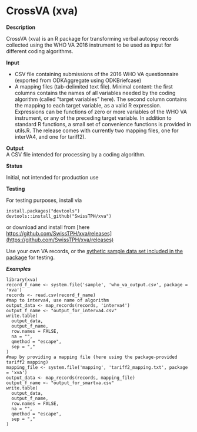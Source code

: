 # CrossVA (xva)

**Description** 	

CrossVA (xva) is an R package for transforming verbal autopsy records collected using the WHO VA 2016 instrument to be used as input for different coding algorithms. 

**Input**		
- CSV file containing submissions of the 2016 WHO VA questionnaire (exported from ODKAggregate using ODKBriefcase)
- A mapping files (tab-delimited text file). Minimal content: the first columns contains the names of all variables needed by the coding algorithm (called "target variables" here). The second column contains the mapping to each target variable, as a valid R expression. Expressions can be functions of zero or more variables of the WHO VA instrument, or any of the preceding target variable. In addition to standard R functions, a small set of convenience functions is provided in utils.R. The release comes with currently two mapping files, one for interVA4, and one for tariff2).

**Output**		
A CSV file intended for processing by a coding algorithm.


**Status**		

Initial, not intended for production use

**Testing**

For testing purposes, install via
```
install.packages("devtools")
devtools::install_github("SwissTPH/xva")
```
or download and install from [here https://github.com/SwissTPH/xva/releases](https://github.com/SwissTPH/xva/releases)

Use your own VA records, or the [sythetic sample data set included in the package](https://github.com/SwissTPH/xva/raw/master/inst/sample/who_va_output.csv) for testing.

***Examples***
```
library(xva)
record_f_name <- system.file('sample', 'who_va_output.csv', package = 'xva')
records <- read.csv(record_f_name)
#map to interva4, use name of algorithm
output_data <- map_records(records, 'interva4')
output_f_name <- "output_for_interva4.csv"
write.table(
  output_data,
  output_f_name,
  row.names = FALSE,
  na = "",
  qmethod = "escape",
  sep = ","
)
#map by providing a mapping file (here using the package-provided tariff2 mapping)
mapping_file <- system.file('mapping', 'tariff2_mapping.txt', package = 'xva')
output_data <- map_records(records, mapping_file)
output_f_name <- "output_for_smartva.csv"
write.table(
  output_data,
  output_f_name,
  row.names = FALSE,
  na = "",
  qmethod = "escape",
  sep = ","
)
```
